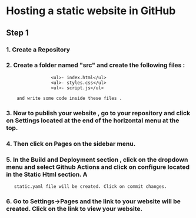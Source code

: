 #  Hosting a static website in GitHub 
## Step 1
### 1. Create a Repository

### 2. Create a folder named "src" and create the following files :
                     <ul>- index.html</ul> 
                     <ul>- styles.css</ul>
                     <ul>- script.js</ul>

        and write some code inside these files .
                        

### 3. Now to publish your website , go to your repository and click on Settings located at the end of the horizontal menu at the top.

### 4. Then click on Pages on the sidebar menu.

### 5. In the Build and Deployment section , click on the dropdown menu and select Github Actions and click on configure located in the Static Html section. A 
       static.yaml file will be created. Click on commit changes.

### 6. Go to Settings->Pages and the link to your website will be created. Click on the link to view your website.   
